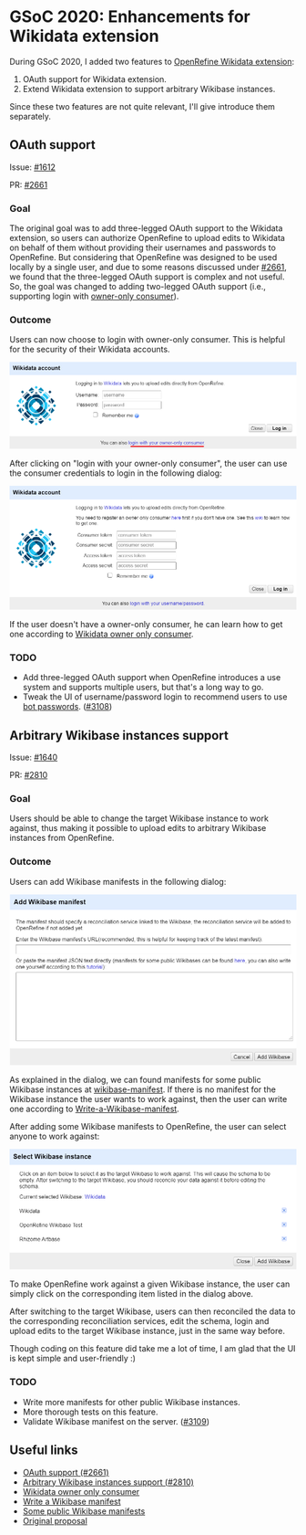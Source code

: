 # GSoC 2020: Enhancements for Wikidata extension

During GSoC 2020, I added two features to [OpenRefine Wikidata extension](https://github.com/OpenRefine/OpenRefine/tree/master/extensions/wikidata):

1. OAuth support for Wikidata extension.
2. Extend Wikidata extension to support arbitrary Wikibase instances.

Since these two features are not quite relevant, I'll give introduce them separately.

## OAuth support

Issue: [#1612](https://github.com/OpenRefine/OpenRefine/pull/1612)

PR: [#2661](https://github.com/OpenRefine/OpenRefine/pull/2661)

### Goal

The original goal was to add three-legged OAuth support to the Wikidata extension, so users can authorize OpenRefine to upload edits to Wikidata on behalf of them without providing their usernames and passwords to OpenRefine. But considering that OpenRefine was designed to be used locally by a single user, and due to some reasons discussed under [#2661](https://github.com/OpenRefine/OpenRefine/pull/2661), we found that the three-legged OAuth support is complex and not useful. So, the goal was changed to adding two-legged OAuth support (i.e.,  supporting login with [owner-only consumer](https://www.mediawiki.org/wiki/OAuth/Owner-only_consumers)).

### Outcome

Users can now choose to login with owner-only consumer. This is helpful for the security of their Wikidata accounts.

![](./imgs/login-with-owner-only-consumer.png)

After clicking on "login with your owner-only consumer", the user can use the consumer credentials to login in the following dialog:

![](./imgs/login-with-owner-only-consumer1.png)

If the user doesn't have a owner-only consumer, he can learn how to get one according to [Wikidata owner only consumer](https://github.com/OpenRefine/OpenRefine/wiki/Wikidata-owner-only-consumer).

### TODO

- Add three-legged OAuth support when OpenRefine introduces a use system and supports multiple users, but that's a long way to go.
- Tweak the UI of username/password login to recommend users to use [bot passwords](https://www.wikidata.org/wiki/Special:BotPasswords). ([#3108](https://github.com/OpenRefine/OpenRefine/issues/3108))

## Arbitrary Wikibase instances support

Issue: [#1640](https://github.com/OpenRefine/OpenRefine/issues/1640)

PR: [#2810](https://github.com/OpenRefine/OpenRefine/pull/2810)

### Goal

Users should be able to change the target Wikibase instance to work against, thus making it possible to upload edits to arbitrary Wikibase instances from OpenRefine.

### Outcome

Users can add Wikibase manifests in the following dialog:

![](./imgs/add-manifest.png)

As explained in the dialog, we can found manifests for some public Wikibase instances at [wikibase-manifest](https://github.com/afkbrb/wikibase-manifest). If there is no manifest for the Wikibase instance the user wants to work against, then the user can write one according to [Write-a-Wikibase-manifest](https://github.com/OpenRefine/OpenRefine/wiki/Write-a-Wikibase-manifest).

After adding some Wikibase manifests to OpenRefine, the user can select anyone to work against:

![](./imgs/select-manifest.png)

To make OpenRefine work against a given Wikibase instance, the user can simply click on the corresponding item listed in the dialog above.

After switching to the target Wikibase, users can then reconciled the data to the corresponding reconciliation services, edit the schema, login and upload edits to the target Wikibase instance, just in the same way before.

Though coding on this feature did take me a lot of time, I am glad that the UI is kept simple and user-friendly :)

### TODO

- Write more manifests for other public Wikibase instances.
- More thorough tests on this feature.
- Validate Wikibase manifest on the server. ([#3109](https://github.com/OpenRefine/OpenRefine/issues/3109))

## Useful links

- [OAuth support (#2661)](https://github.com/OpenRefine/OpenRefine/pull/2661)
- [Arbitrary Wikibase instances support (#2810)](https://github.com/OpenRefine/OpenRefine/pull/2810)
- [Wikidata owner only consumer](https://github.com/OpenRefine/OpenRefine/wiki/Wikidata-owner-only-consumer)
- [Write a Wikibase manifest](https://github.com/OpenRefine/OpenRefine/wiki/Write-a-Wikibase-manifest)
- [Some public Wikibase manifests](https://github.com/afkbrb/wikibase-manifest)
- [Original proposal](https://docs.google.com/document/d/1qtAgMEEOV_dlHHA3BWARNWa_ExiPL0vgQGVqim8xFTk/edit?usp=sharing)

